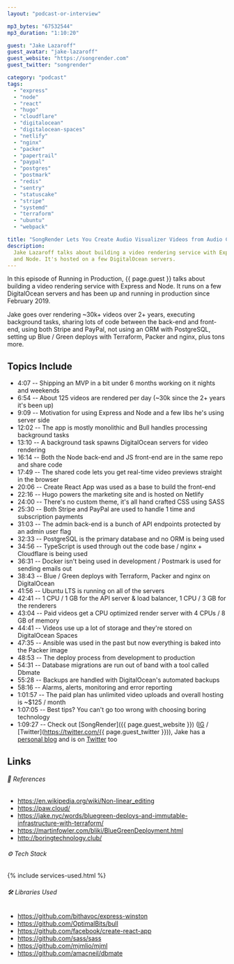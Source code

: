 ```yaml
---
layout: "podcast-or-interview"

mp3_bytes: "67532544"
mp3_duration: "1:10:20"

guest: "Jake Lazaroff"
guest_avatar: "jake-lazaroff"
guest_website: "https://songrender.com"
guest_twitter: "songrender"

category: "podcast"
tags:
  - "express"
  - "node"
  - "react"
  - "hugo"
  - "cloudflare"
  - "digitalocean"
  - "digitalocean-spaces"
  - "netlify"
  - "nginx"
  - "packer"
  - "papertrail"
  - "paypal"
  - "postgres"
  - "postmark"
  - "redis"
  - "sentry"
  - "statuscake"
  - "stripe"
  - "systemd"
  - "terraform"
  - "ubuntu"
  - "webpack"

title: "SongRender Lets You Create Audio Visualizer Videos from Audio Clips"
description:
  Jake Lazaroff talks about building a video rendering service with Express
  and Node. It's hosted on a few DigitalOcean servers.
---
```


In this episode of Running in Production, {{ page.guest }} talks about building
a video rendering service with Express and Node. It runs on a few DigitalOcean
servers and has been up and running in production since February 2019.

Jake goes over rendering ~30k+ videos over 2+ years, executing background tasks,
sharing lots of code between the back-end and front-end, using both Stripe and
PayPal, not using an ORM with PostgreSQL, setting up Blue / Green deploys with
Terraform, Packer and nginx, plus tons more.

## Topics Include

- 4:07 -- Shipping an MVP in a bit under 6 months working on it nights and weekends
- 6:54 -- About 125 videos are rendered per day (~30k since the 2+ years it's been up)
- 9:09 -- Motivation for using Express and Node and a few libs he's using server side
- 12:02 -- The app is mostly monolithic and Bull handles processing background tasks
- 13:10 -- A background task spawns DigitalOcean servers for video rendering
- 16:14 -- Both the Node back-end and JS front-end are in the same repo and share code
- 17:49 -- The shared code lets you get real-time video previews straight in the browser
- 20:06 -- Create React App was used as a base to build the front-end
- 22:16 -- Hugo powers the marketing site and is hosted on Netlify
- 24:00 -- There's no custom theme, it's all hand crafted CSS using SASS
- 25:30 -- Both Stripe and PayPal are used to handle 1 time and subscription payments
- 31:03 -- The admin back-end is a bunch of API endpoints protected by an admin user flag
- 32:33 -- PostgreSQL is the primary database and no ORM is being used
- 34:56 -- TypeScript is used through out the code base / nginx + Cloudflare is being used
- 36:31 -- Docker isn't being used in development / Postmark is used for sending emails out
- 38:43 -- Blue / Green deploys with Terraform, Packer and nginx on DigitalOcean
- 41:56 -- Ubuntu LTS is running on all of the servers
- 42:41 -- 1 CPU / 1 GB for the API server & load balancer, 1 CPU / 3 GB for the renderers
- 43:04 -- Paid videos get a CPU optimized render server with 4 CPUs / 8 GB of memory
- 44:41 -- Videos use up a lot of storage and they're stored on DigitalOcean Spaces
- 47:35 -- Ansible was used in the past but now everything is baked into the Packer image
- 48:53 -- The deploy process from development to production
- 54:31 -- Database migrations are run out of band with a tool called Dbmate
- 55:28 -- Backups are handled with DigitalOcean's automated backups
- 58:16 -- Alarms, alerts, monitoring and error reporting
- 1:01:57 -- The paid plan has unlimited video uploads and overall hosting is ~$125 / month
- 1:07:05 -- Best tips? You can't go too wrong with choosing boring technology
- 1:09:27 -- Check out [SongRender]({{ page.guest_website }}) ([IG](https://www.instagram.com/songrender) / [Twitter](https://twitter.com/{{ page.guest_twitter }})), Jake has a [personal blog](https://jake.nyc/) and is on [Twitter](https://twitter.com/jlazaroff) too

## Links

###### 📄 References

- <https://en.wikipedia.org/wiki/Non-linear_editing>
- <https://paw.cloud/>
- <https://jake.nyc/words/bluegreen-deploys-and-immutable-infrastructure-with-terraform/>
- <https://martinfowler.com/bliki/BlueGreenDeployment.html>
- <http://boringtechnology.club/>

###### ⚙️ Tech Stack

{% include services-used.html %}

###### 🛠 Libraries Used

- <https://github.com/bithavoc/express-winston>
- <https://github.com/OptimalBits/bull>
- <https://github.com/facebook/create-react-app>
- <https://github.com/sass/sass>
- <https://github.com/mjmlio/mjml>
- <https://github.com/amacneil/dbmate>
